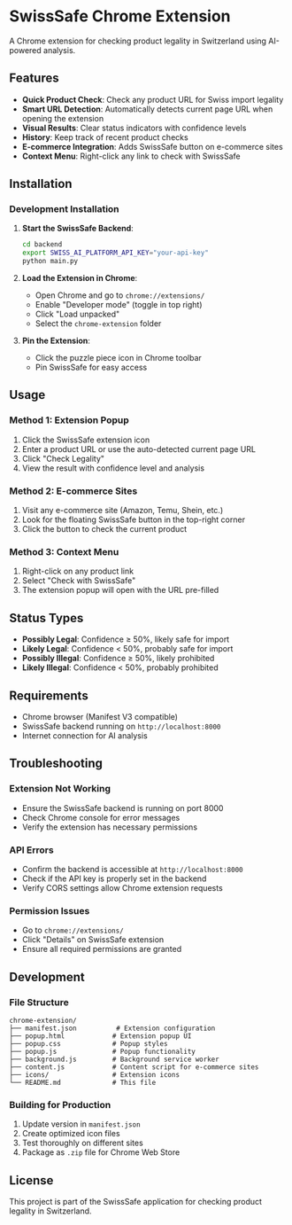 # SwissSafe Chrome Extension

A Chrome extension for checking product legality in Switzerland using AI-powered analysis.

## Features

- **Quick Product Check**: Check any product URL for Swiss import legality
- **Smart URL Detection**: Automatically detects current page URL when opening the extension
- **Visual Results**: Clear status indicators with confidence levels
- **History**: Keep track of recent product checks
- **E-commerce Integration**: Adds SwissSafe button on e-commerce sites
- **Context Menu**: Right-click any link to check with SwissSafe

## Installation

### Development Installation

1. **Start the SwissSafe Backend**:
   ```bash
   cd backend
   export SWISS_AI_PLATFORM_API_KEY="your-api-key"
   python main.py
   ```

2. **Load the Extension in Chrome**:
   - Open Chrome and go to `chrome://extensions/`
   - Enable "Developer mode" (toggle in top right)
   - Click "Load unpacked"
   - Select the `chrome-extension` folder

3. **Pin the Extension**:
   - Click the puzzle piece icon in Chrome toolbar
   - Pin SwissSafe for easy access

## Usage

### Method 1: Extension Popup
1. Click the SwissSafe extension icon
2. Enter a product URL or use the auto-detected current page URL
3. Click "Check Legality"
4. View the result with confidence level and analysis

### Method 2: E-commerce Sites
1. Visit any e-commerce site (Amazon, Temu, Shein, etc.)
2. Look for the floating SwissSafe button in the top-right corner
3. Click the button to check the current product

### Method 3: Context Menu
1. Right-click on any product link
2. Select "Check with SwissSafe"
3. The extension popup will open with the URL pre-filled

## Status Types

- **Possibly Legal**: Confidence ≥ 50%, likely safe for import
- **Likely Legal**: Confidence < 50%, probably safe for import
- **Possibly Illegal**: Confidence ≥ 50%, likely prohibited
- **Likely Illegal**: Confidence < 50%, probably prohibited

## Requirements

- Chrome browser (Manifest V3 compatible)
- SwissSafe backend running on `http://localhost:8000`
- Internet connection for AI analysis

## Troubleshooting

### Extension Not Working
- Ensure the SwissSafe backend is running on port 8000
- Check Chrome console for error messages
- Verify the extension has necessary permissions

### API Errors
- Confirm the backend is accessible at `http://localhost:8000`
- Check if the API key is properly set in the backend
- Verify CORS settings allow Chrome extension requests

### Permission Issues
- Go to `chrome://extensions/`
- Click "Details" on SwissSafe extension
- Ensure all required permissions are granted

## Development

### File Structure
```
chrome-extension/
├── manifest.json          # Extension configuration
├── popup.html            # Extension popup UI
├── popup.css             # Popup styles
├── popup.js              # Popup functionality
├── background.js         # Background service worker
├── content.js            # Content script for e-commerce sites
├── icons/                # Extension icons
└── README.md             # This file
```

### Building for Production
1. Update version in `manifest.json`
2. Create optimized icon files
3. Test thoroughly on different sites
4. Package as `.zip` file for Chrome Web Store

## License

This project is part of the SwissSafe application for checking product legality in Switzerland.
